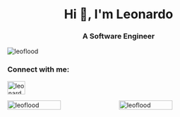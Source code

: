 <h1 align="center">Hi 👋, I'm Leonardo</h1>
<h3 align="center">A Software Engineer</h3>

<p align="left"> <img src="https://komarev.com/ghpvc/?username=leoflood&label=Profile%20views&color=0e75b6&style=flat" alt="leoflood" /> </p>

<h3 align="left">Connect with me:</h3>
<p align="left">
<a href="https://linkedin.com/in/leonardoflood" target="blank"><img align="center" src="https://raw.githubusercontent.com/rahuldkjain/github-profile-readme-generator/master/src/images/icons/Social/linked-in-alt.svg" alt="leonardoflood" height="30" width="40" /></a>
</p>

<div style="display: flex;">
  <img align="left" style="width: 49%;" src="https://github-readme-stats.vercel.app/api/top-langs?username=leoflood&show_icons=true&locale=en&layout=compact" alt="leoflood" />
  <img align="right" style="width: 49%;" src="https://github-readme-stats.vercel.app/api?username=leoflood&show_icons=true&locale=en" alt="leoflood" />
</div>
